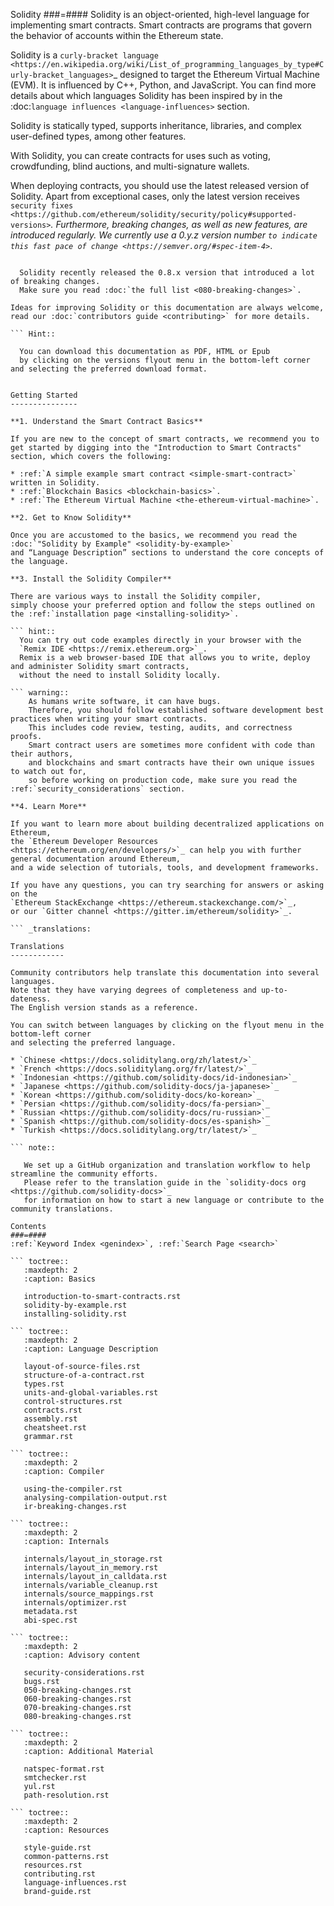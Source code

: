 Solidity
###=####
Solidity is an object-oriented, high-level language for implementing smart contracts.
Smart contracts are programs that govern the behavior of accounts within the Ethereum state.

Solidity is a `curly-bracket language <https://en.wikipedia.org/wiki/List_of_programming_languages_by_type#Curly-bracket_languages>`_ designed to target the Ethereum Virtual Machine (EVM).
It is influenced by C++, Python, and JavaScript.
You can find more details about which languages Solidity has been inspired by in the :doc:`language influences <language-influences>` section.

Solidity is statically typed, supports inheritance, libraries, and complex user-defined types, among other features.

With Solidity, you can create contracts for uses such as voting, crowdfunding, blind auctions, and multi-signature wallets.

When deploying contracts, you should use the latest released version of Solidity.
Apart from exceptional cases, only the latest version receives
`security fixes <https://github.com/ethereum/solidity/security/policy#supported-versions>`_.
Furthermore, breaking changes, as well as new features, are introduced regularly.
We currently use a 0.y.z version number `to indicate this fast pace of change <https://semver.org/#spec-item-4>`_.

``` warning::

  Solidity recently released the 0.8.x version that introduced a lot of breaking changes.
  Make sure you read :doc:`the full list <080-breaking-changes>`.

Ideas for improving Solidity or this documentation are always welcome,
read our :doc:`contributors guide <contributing>` for more details.

``` Hint::

  You can download this documentation as PDF, HTML or Epub
  by clicking on the versions flyout menu in the bottom-left corner and selecting the preferred download format.


Getting Started
---------------

**1. Understand the Smart Contract Basics**

If you are new to the concept of smart contracts, we recommend you to get started by digging into the "Introduction to Smart Contracts" section, which covers the following:

* :ref:`A simple example smart contract <simple-smart-contract>` written in Solidity.
* :ref:`Blockchain Basics <blockchain-basics>`.
* :ref:`The Ethereum Virtual Machine <the-ethereum-virtual-machine>`.

**2. Get to Know Solidity**

Once you are accustomed to the basics, we recommend you read the :doc:`"Solidity by Example" <solidity-by-example>`
and “Language Description” sections to understand the core concepts of the language.

**3. Install the Solidity Compiler**

There are various ways to install the Solidity compiler,
simply choose your preferred option and follow the steps outlined on the :ref:`installation page <installing-solidity>`.

``` hint::
  You can try out code examples directly in your browser with the
  `Remix IDE <https://remix.ethereum.org>`_.
  Remix is a web browser-based IDE that allows you to write, deploy and administer Solidity smart contracts,
  without the need to install Solidity locally.

``` warning::
    As humans write software, it can have bugs.
    Therefore, you should follow established software development best practices when writing your smart contracts.
    This includes code review, testing, audits, and correctness proofs.
    Smart contract users are sometimes more confident with code than their authors,
    and blockchains and smart contracts have their own unique issues to watch out for,
    so before working on production code, make sure you read the :ref:`security_considerations` section.

**4. Learn More**

If you want to learn more about building decentralized applications on Ethereum,
the `Ethereum Developer Resources <https://ethereum.org/en/developers/>`_ can help you with further general documentation around Ethereum,
and a wide selection of tutorials, tools, and development frameworks.

If you have any questions, you can try searching for answers or asking on the
`Ethereum StackExchange <https://ethereum.stackexchange.com/>`_,
or our `Gitter channel <https://gitter.im/ethereum/solidity>`_.

``` _translations:

Translations
------------

Community contributors help translate this documentation into several languages.
Note that they have varying degrees of completeness and up-to-dateness.
The English version stands as a reference.

You can switch between languages by clicking on the flyout menu in the bottom-left corner
and selecting the preferred language.

* `Chinese <https://docs.soliditylang.org/zh/latest/>`_
* `French <https://docs.soliditylang.org/fr/latest/>`_
* `Indonesian <https://github.com/solidity-docs/id-indonesian>`_
* `Japanese <https://github.com/solidity-docs/ja-japanese>`_
* `Korean <https://github.com/solidity-docs/ko-korean>`_
* `Persian <https://github.com/solidity-docs/fa-persian>`_
* `Russian <https://github.com/solidity-docs/ru-russian>`_
* `Spanish <https://github.com/solidity-docs/es-spanish>`_
* `Turkish <https://docs.soliditylang.org/tr/latest/>`_

``` note::

   We set up a GitHub organization and translation workflow to help streamline the community efforts.
   Please refer to the translation guide in the `solidity-docs org <https://github.com/solidity-docs>`_
   for information on how to start a new language or contribute to the community translations.

Contents
###=####
:ref:`Keyword Index <genindex>`, :ref:`Search Page <search>`

``` toctree::
   :maxdepth: 2
   :caption: Basics

   introduction-to-smart-contracts.rst
   solidity-by-example.rst
   installing-solidity.rst

``` toctree::
   :maxdepth: 2
   :caption: Language Description

   layout-of-source-files.rst
   structure-of-a-contract.rst
   types.rst
   units-and-global-variables.rst
   control-structures.rst
   contracts.rst
   assembly.rst
   cheatsheet.rst
   grammar.rst

``` toctree::
   :maxdepth: 2
   :caption: Compiler

   using-the-compiler.rst
   analysing-compilation-output.rst
   ir-breaking-changes.rst

``` toctree::
   :maxdepth: 2
   :caption: Internals

   internals/layout_in_storage.rst
   internals/layout_in_memory.rst
   internals/layout_in_calldata.rst
   internals/variable_cleanup.rst
   internals/source_mappings.rst
   internals/optimizer.rst
   metadata.rst
   abi-spec.rst

``` toctree::
   :maxdepth: 2
   :caption: Advisory content

   security-considerations.rst
   bugs.rst
   050-breaking-changes.rst
   060-breaking-changes.rst
   070-breaking-changes.rst
   080-breaking-changes.rst

``` toctree::
   :maxdepth: 2
   :caption: Additional Material

   natspec-format.rst
   smtchecker.rst
   yul.rst
   path-resolution.rst

``` toctree::
   :maxdepth: 2
   :caption: Resources

   style-guide.rst
   common-patterns.rst
   resources.rst
   contributing.rst
   language-influences.rst
   brand-guide.rst
